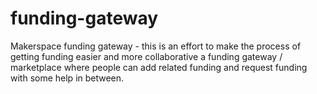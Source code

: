 # funding-gateway
Makerspace funding gateway - this is an effort to make the process of getting funding easier and more collaborative a funding gateway / marketplace where people can add related funding and request funding with some help in between.
